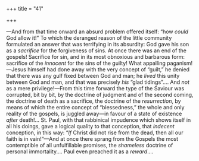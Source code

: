 +++
title = "41"

+++

—And from that time onward an absurd problem offered itself: “how *could* God allow it\!” To which the deranged reason of the little community formulated an answer that was terrifying in its absurdity: God gave his son as a *sacrifice* for the forgiveness of sins. At once there was an end of the gospels\! Sacrifice for sin, and in its most obnoxious and barbarous form: sacrifice of the *innocent* for the sins of the guilty\! What appalling paganism\!—Jesus himself had done away with the very concept of “guilt,” he denied that there was any gulf fixed between God and man; he *lived* this unity between God and man, and that was precisely *his* “glad tidings”.... And *not* as a mere privilege\!—From this time forward the type of the Saviour was corrupted, bit by bit, by the doctrine of judgment and of the second coming, the doctrine of death as a sacrifice, the doctrine of the *resurrection*, by means of which the entire concept of “blessedness,” the whole and only reality of the gospels, is juggled away—in favour of a state of existence *after* death\!... St. Paul, with that rabbinical impudence which shows itself in all his doings, gave a logical quality to that conception, that *indecent* conception, in this way: “*If* Christ did not rise from the dead, then all our faith is in vain\!”—And at once there sprang from the Gospels the most contemptible of all unfulfillable promises, the *shameless* doctrine of personal immortality.... Paul even preached it as a *reward*....
